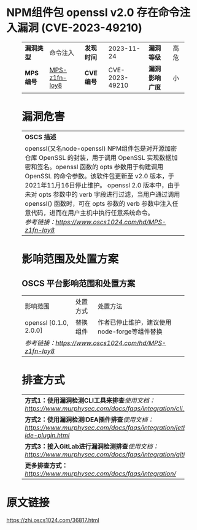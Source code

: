 # NPM组件包 openssl v2.0 存在命令注入漏洞 (CVE-2023-49210)
<figure class="wp-block-table">
    <table>
        <tbody>
        <tr>
            <td><strong>漏洞类型</strong></td>
            <td>命令注入</td>
            <td><strong>发现时间</strong></td>
            <td>2023-11-24</td>
            <td><strong>漏洞等级</strong></td>
            <td>高危</td>
        </tr>
        <tr>
            <td><strong>MPS编号</strong></td>
            <td><a href="https://www.oscs1024.com/hd/MPS-z1fn-loy8">MPS-z1fn-loy8</a></td>
            <td><strong>CVE编号</strong></td>
            <td>CVE-2023-49210</td>
            <td><strong>漏洞影响广度</strong></td>
            <td>小</td>
        </tr>
        </tbody>
    </table>
</figure>


<figure class="wp-block-table">
    <h1 class="wp-block-heading">漏洞危害</h1>
    <table>
        <tbody>
        <tr>
            <td><strong>OSCS 描述</strong></td>
        </tr>
        <tr>
            <td>openssl(又名node-openssl) NPM组件包是对开源加密仓库 OpenSSL 的封装，用于调用 OpenSSL 实现数据加密和签名。openssl 函数的 opts 参数用于构建调用 OpenSSL 的命令参数。该软件包更新至 v2.0 版本，于2021年11月16日停止维护。
openssl 2.0 版本中，由于未对 opts 参数中的 verb 字段进行过滤，当用户通过调用 openssl() 函数时，可在 opts 参数的 verb 参数中注入任意代码，进而在用户主机中执行任意系统命令。<br><em>参考链接：<a
                    href="https://www.oscs1024.com/hd/MPS-z1fn-loy8">https://www.oscs1024.com/hd/MPS-z1fn-loy8</a></em>
            </td>
        </tr>
        </tbody>
    </table>
</figure>


<figure class="wp-block-table alignleft">
    <h1 class="wp-block-heading">影响范围及处置方案</h1>
    <h2 class="wp-block-heading"><strong>OSCS</strong> <strong>平台影响范围和处置方案</strong></h2>
    <table>
        <tbody>
        <tr>
            <td>影响范围</td>
            <td>处置方式</td>
            <td>处置方法</td>
        </tr>
        <tr><td rowspan="1">openssl [0.1.0, 2.0.0]</td><td>替换组件</td><td>作者已停止维护，建议使用node-forge等组件替换</td></tr>
        <tr>
            <td colspan="3"><em>参考链接：</em><em><a
                    href="https://www.oscs1024.com/hd/MPS-z1fn-loy8">https://www.oscs1024.com/hd/MPS-z1fn-loy8</a></em></td>
        </tr>
        </tbody>
    </table>
</figure>


<figure class="wp-block-table">
    <h1 class="wp-block-heading">排查方式</h1>
    <table>
        <tbody>
        <tr>
            <td><strong>方式1：使用漏洞检测CLI工具来排查</strong><em>使用文档：<a
                    href="https://www.murphysec.com/docs/faqs/integration/cli.html">https://www.murphysec.com/docs/faqs/integration/cli.html</a></em>
            </td>
        </tr>
        <tr>
            <td><strong>方式2：使用漏洞检测IDEA插件排查</strong><em>使用文档：<a
                    href="https://www.murphysec.com/docs/faqs/integration/jetbrains-ide-plugin.html">https://www.murphysec.com/docs/faqs/integration/jetbrains-ide-plugin.html</a></em>
            </td>
        </tr>
        <tr>
            <td><strong>方式3：接入GitLab进行漏洞检测排查</strong><em>使用文档：<a
                    href="https://www.murphysec.com/docs/faqs/integration/gitlab.html">https://www.murphysec.com/docs/faqs/integration/gitlab.html</a></em>
            </td>
        </tr>
        <tr>
            <td><strong>更多排查方式：</strong><em><a
                    href="https://www.murphysec.com/docs/faqs/integration/">https://www.murphysec.com/docs/faqs/integration/</a></em>
            </td>
        </tr>
        </tbody>
    </table>
</figure>
<h1>原文链接</h1>
<p><a href="https://zhi.oscs1024.com/36817.html">https://zhi.oscs1024.com/36817.html</a></p>